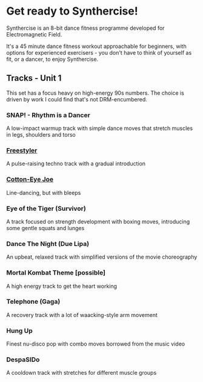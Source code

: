 # Get ready to Synthercise!

Synthercise is an 8-bit dance fitness programme developed for Electromagnetic Field.

It's a 45 minute dance fitness workout approachable for beginners, with options for experienced exercisers - you don't have to think of yourself as fit, or a dancer, to enjoy Synthercise. 

## Tracks - Unit 1

This set has a focus heavy on high-energy 90s numbers. The choice is driven by work I could find that's not DRM-encumbered.

### SNAP! - Rhythm is a Dancer 

A low-impact warmup track with simple dance moves that stretch muscles in legs, shoulders and torso

### [Freestyler](Choreography/Freestyler.md)

A pulse-raising techno track with a gradual introduction

### [Cotton-Eye Joe](Choreography/Cotton_Eye_Joe.md)

Line-dancing, but with bleeps

### Eye of the Tiger (Survivor)

A track focused on strength development with boxing moves, introducing some gentle squats and lunges

### Dance The Night (Due Lipa)

An upbeat, relaxed track with simplified versions of the movie choreography

### Mortal Kombat Theme [possible]

A high energy track to get the heart working

### Telephone (Gaga)

A recovery track with a lot of waacking-style arm movement

### Hung Up 

Finest nu-disco pop with combo moves borrowed from the music video

### DespaSIDo

A cooldown track with stretches for different muscle groups 



